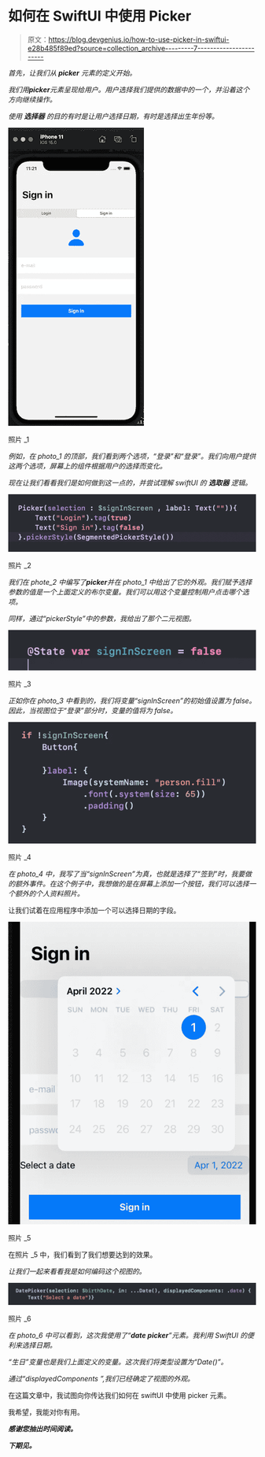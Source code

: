 # 如何在 SwiftUI 中使用 Picker

> 原文：<https://blog.devgenius.io/how-to-use-picker-in-swiftui-e28b485f89ed?source=collection_archive---------7----------------------->

*首先，让我们从* ***picker*** *元素的定义开始。*

*我们用****picker****元素呈现给用户。用户选择我们提供的数据中的一个，并沿着这个方向继续操作。*

*使用* ***选择器*** *的目的有时是让用户选择日期，有时是选择出生年份等。*

![](img/c15b9fe9352a8ca940586e7d21bf08bd.png)

照片 _1

*例如，在 photo_1 的顶部，我们看到两个选项，“登录”和“登录”。我们向用户提供这两个选项，屏幕上的组件根据用户的选择而变化。*

*现在让我们看看我们是如何做到这一点的，并尝试理解 swiftUI 的* ***选取器*** *逻辑。*

![](img/defd37a89291f48f63c6f296306f19c4.png)

照片 _2

*我们在 phote_2 中编写了****picker****并在 photo_1 中给出了它的外观。我们赋予选择参数的值是一个上面定义的布尔变量。我们可以用这个变量控制用户点击哪个选项。*

*同样，通过“pickerStyle”中的参数，我给出了那个二元视图。*

![](img/b015ab655648a8683a916cede4f10243.png)

照片 _3

*正如你在 photo_3 中看到的，我们将变量“signInScreen”的初始值设置为 false。因此，当视图位于“登录”部分时，变量的值将为 false。*

![](img/9c60541909b2bb8a902b224631fddadd.png)

照片 _4

*在 photo_4 中，我写了当“signInScreen”为真，也就是选择了“签到”时，我要做的额外事件。在这个例子中，我想做的是在屏幕上添加一个按钮，我们可以选择一个额外的个人资料照片。*

让我们试着在应用程序中添加一个可以选择日期的字段。

![](img/4787f96e22de37d6e97492a7fd1556fb.png)

照片 _5

在照片 _5 中，我们看到了我们想要达到的效果。

*让我们一起来看看我是如何编码这个视图的。*

![](img/361c4e4cec3998e7a1c806519ce7bc52.png)

照片 _6

*在 photo_6 中可以看到，这次我使用了“****date picker****”元素。我利用 SwiftUI 的便利来选择日期。*

*“生日”变量也是我们上面定义的变量。这次我们将类型设置为“Date()”。*

*通过“displayedComponents ”,我们已经确定了视图的外观。*

在这篇文章中，我试图向你传达我们如何在 swiftUI 中使用 picker 元素。

我希望，我能对你有用。

***感谢您抽出时间阅读。***

***下期见。***